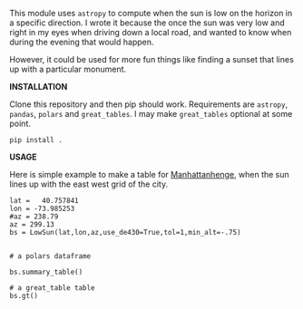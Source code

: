 

This module uses `astropy` to compute when the sun is low on the horizon in a specific direction. I wrote it because the once the sun was very low and right in my eyes when driving down a local road, and wanted to know when during the evening that would happen.

However, it could be used for more fun things like finding a sunset that lines up with a particular monument.

**INSTALLATION**

Clone this repository and then pip should work. Requirements are `astropy`, `pandas`, `polars` and `great_tables`. I may make `great_tables` optional at some point.

`pip install .`


**USAGE**

Here is simple example to make a table for [Manhattanhenge](https://www.amnh.org/research/hayden-planetarium/manhattanhenge), when the sun lines up with the east west grid of the city.

```{python}
lat =   40.757841
lon = -73.985253
#az = 238.79
az = 299.13
bs = LowSun(lat,lon,az,use_de430=True,tol=1,min_alt=-.75)


# a polars dataframe 

bs.summary_table()

# a great_table table
bs.gt()

```

